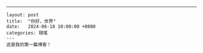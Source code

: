 ---
    layout: post
    title:  "你好，世界"
    date:   2024-06-18 10:00:00 +0800
    categories: 随笔
    ---
    这是我的第一篇博客！
